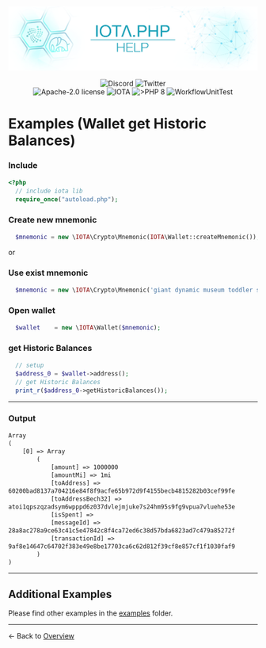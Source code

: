 ![IOTA.php](./images/IOTA_PHP_Banner_Interact_Help.png)

<p style="text-align:center;">
  <a href="https://discord.iota.org/" style="text-decoration:none;"><img src="https://img.shields.io/badge/Discord-9cf.svg?style=social&logo=discord" alt="Discord"></a>
  <a href="https://twitter.com/IOTAphp/" style="text-decoration:none;"><img src="https://img.shields.io/badge/Twitter-9cf.svg?style=social&logo=twitter" alt="Twitter"></a>
  <br>
  <a href="https://github.com/iota-community/iota.php/LICENSE" style="text-decoration:none;"><img src="https://img.shields.io/badge/license-Apache--2.0-green?style=flat-square" alt="Apache-2.0 license"></a>
  <a href="https://www.iota.org/" style="text-decoration:none;"><img src="https://img.shields.io/badge/IOTA-lightgrey?style=flat&logo=iota" alt="IOTA"></a>
  <a href="https://www.php.net/" style="text-decoration:none;"><img src="https://img.shields.io/badge/PHP->= 8.x-blue?style=flat-square&logo=php" alt=">PHP 8"></a>
  <img src="https://github.com/iota-community/iota.php/actions/workflows/phpunit.yml/badge.svg" alt="WorkflowUnitTest">
</p>

# Examples (Wallet get Historic Balances)

### Include

```php
<?php
  // include iota lib
  require_once("autoload.php");
```

### Create new mnemonic

```php
  $mnemonic = new \IOTA\Crypto\Mnemonic(IOTA\Wallet::createMnemonic());
```

or

### Use exist mnemonic

```php
  $mnemonic = new \IOTA\Crypto\Mnemonic('giant dynamic museum toddler six deny defense ostrich bomb access mercy blood explain muscle shoot shallow glad autumn author calm heavy hawk abuse rally');
```

### Open wallet

```php
  $wallet    = new \IOTA\Wallet($mnemonic);
```

### get Historic Balances

```php
  // setup
  $address_0 = $wallet->address();
  // get Historic Balances
  print_r($address_0->getHistoricBalances());

```
---
### Output

```
Array
(
    [0] => Array
        (
            [amount] => 1000000
            [amountMi] => 1mi
            [toAddress] => 60200bad8137a704216e84f8f9acfe65b972d9f4155becb4815282b03cef99fe
            [toAddressBech32] => atoi1qpszqzadsym6wpppd6z037dvlejmjuke7s24hm95s9fg9vpua7vluehe53e
            [isSpent] => 
            [messageId] => 28a8ac278a9ce63c41c5e47842c8f4ca72ed6c38d57bda6823ad7c479a85272f
            [transactionId] => 9af8e14647c64702f383e49e8be17703ca6c62d812f39cf8e857cf1f1030faf9
        )
)

```

---

## Additional Examples

Please find other examples in the [examples](../examples) folder.


___

<- Back to [Overview](000_index.md)
